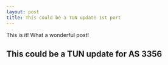 ```yaml
---
layout: post
title: This could be a TUN update 1st port 
---
```


This is it!
What a wonderful post!
## This could be a TUN update for AS 3356